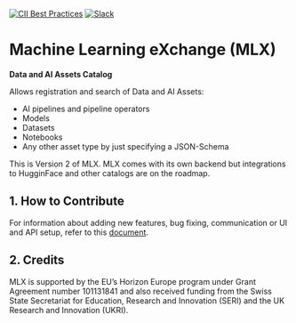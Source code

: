 [![CII Best Practices](https://bestpractices.coreinfrastructure.org/projects/4862/badge)](https://bestpractices.coreinfrastructure.org/projects/4862)
[![Slack](https://img.shields.io/badge/Slack-%40lfaifoundation%2Fml--exchange-blue.svg?logo=slack&logoColor=red)](https://lfaifoundation.slack.com/archives/C0264LKNH63)


# Machine Learning eXchange (MLX)

**Data and AI Assets Catalog** 

Allows registration and search of Data and AI Assets:
 - AI pipelines and pipeline operators
 - Models
 - Datasets
 - Notebooks
 - Any other asset type by just specifying a JSON-Schema

This is Version 2 of MLX. MLX comes with its own backend but
integrations to HugginFace and other catalogs are on the roadmap.


## 1. How to Contribute

For information about adding new features, bug fixing, communication
or UI and API setup, refer to this [document](CONTRIBUTING.md).

## 2. Credits

MLX is supported by the EU’s Horizon Europe program under Grant Agreement number 101131841 and also received funding from the Swiss State Secretariat for Education, Research and Innovation (SERI) and the UK Research and Innovation (UKRI).
